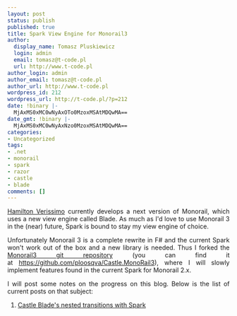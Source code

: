 ```yaml
---
layout: post
status: publish
published: true
title: Spark View Engine for Monorail3
author:
  display_name: Tomasz Pluskiewicz
  login: admin
  email: tomasz@t-code.pl
  url: http://www.t-code.pl
author_login: admin
author_email: tomasz@t-code.pl
author_url: http://www.t-code.pl
wordpress_id: 212
wordpress_url: http://t-code.pl/?p=212
date: !binary |-
  MjAxMS0xMC0wNyAxOTo0MzoxMSAtMDQwMA==
date_gmt: !binary |-
  MjAxMS0xMC0wNyAxNzo0MzoxMSAtMDQwMA==
categories:
- Uncategorized
tags:
- .net
- monorail
- spark
- razor
- castle
- blade
comments: []
---
```

<p><!--:en--></p>
<p style="text-align: justify;"><a href="http://hammett.castleproject.org">Hamilton Verissimo</a>&nbsp;currently develops a next version of Monorail, which uses a new view engine called Blade. As much as I'd love to use Monorail 3 in the (near) future, Spark is bound to stay my view engine of choice.</p></p>
<p style="text-align: justify;">Unfortunately Monorail 3 is a complete rewrite in F# and the current Spark won't work out of the box and a new library is needed. Thus I forked the <a href="https://github.com/castleproject/Castle.MonoRail3">Monorail3 git repository</a>&nbsp;(you can find it at&nbsp;<a href="https://github.com/ploosqva/Castle.MonoRail3">https://github.com/ploosqva/Castle.MonoRail3</a>), where I will slowly implement features found in the current Spark for Monorail 2.x.</p></p>
<p style="text-align: justify;">I will post some notes on the progress on this blog. Below is the list of current posts on that subject:</p></p>
<ol>
<li><a title="Emulating Castle Blade&rsquo;s nested transitions with Spark" href="http://t-code.pl/2011/10/emulating-castle-blades-nested-transitions-with-spark/">Castle Blade's nested transitions with Spark</a></li><br />
</ol><br />
<!--:--></p>
